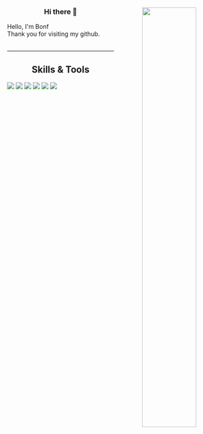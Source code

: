 <div align="center">
<img align="right" width="50%" src="https://github-readme-stats-git-masterrstaa-rickstaa.vercel.app/api?username=apwierk2451&show_icons=true&theme=transparent"/>

### Hi there 👋

<div align="left">
Hello, I'm Bonf <br>
Thank you for visiting my github. <br>
   <br>
 
</div>
 
---
  
## Skills & Tools
<div align="left">
  
<img src="https://img.shields.io/badge/iOS-000000?style=for-the-badge&logo=iOS&logoColor=white"> <img src="https://img.shields.io/badge/Swift-F05138?style=for-the-badge&logo=Swift&logoColor=white"> <img src="https://img.shields.io/badge/Xcode-147EFB?style=for-the-badge&logo=Xcode&logoColor=white"> <img src="https://img.shields.io/badge/Git-F05032?style=for-the-badge&logo=Git&logoColor=white"> <img src="https://img.shields.io/badge/GitHub-181717?style=for-the-badge&logo=GitHub&logoColor=white"> <img src="https://img.shields.io/badge/Firebase-FFCA28?style=for-the-badge&logo=Firebase&logoColor=white">
  <br>
 
</div>
